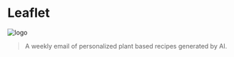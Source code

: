 # Leaflet

![logo](https://leaflet.craigmulligan.com/static/leaflet.webp)

> A weekly email of personalized plant based recipes generated by AI.

